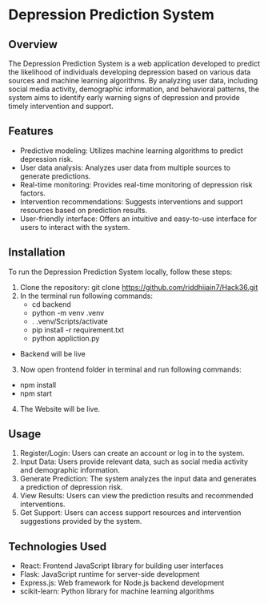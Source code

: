 # Depression Prediction System

## Overview
The Depression Prediction System is a web application developed to predict the likelihood of individuals developing depression based on various data sources and machine learning algorithms. By analyzing user data, including social media activity, demographic information, and behavioral patterns, the system aims to identify early warning signs of depression and provide timely intervention and support.

## Features
- Predictive modeling: Utilizes machine learning algorithms to predict depression risk.
- User data analysis: Analyzes user data from multiple sources to generate predictions.
- Real-time monitoring: Provides real-time monitoring of depression risk factors.
- Intervention recommendations: Suggests interventions and support resources based on prediction results.
- User-friendly interface: Offers an intuitive and easy-to-use interface for users to interact with the system.

## Installation
To run the Depression Prediction System locally, follow these steps:

1. Clone the repository: git clone https://github.com/riddhijain7/Hack36.git
2. In the terminal run following commands: 
    -    cd backend <br>
    -    python -m venv .venv <br>
    -    . .venv/Scripts/activate <br>
    -    pip install -r requirement.txt <br>
    -    python appliction.py <br>
- Backend will be live  

3. Now open frontend folder in terminal and run following commands:
- npm install
- npm start

4. The Website will be live.

## Usage
1. Register/Login: Users can create an account or log in to the system.
2. Input Data: Users provide relevant data, such as social media activity and demographic information.
3. Generate Prediction: The system analyzes the input data and generates a prediction of depression risk.
4. View Results: Users can view the prediction results and recommended interventions.
5. Get Support: Users can access support resources and intervention suggestions provided by the system.

## Technologies Used
- React: Frontend JavaScript library for building user interfaces
- Flask: JavaScript runtime for server-side development
- Express.js: Web framework for Node.js backend development
- scikit-learn: Python library for machine learning algorithms

